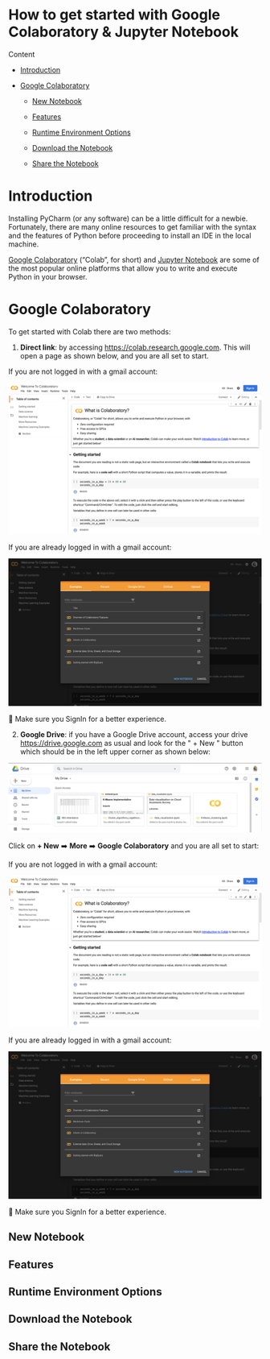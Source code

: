 # How to get started with Google Colaboratory & Jupyter Notebook

Content

- [Introduction]()

- [Google Colaboratory]()

    - [New Notebook]()

    - [Features]()

    - [Runtime Environment Options]()

    - [Download the Notebook]()

    - [Share the Notebook]()
    
# Introduction

Installing PyCharm (or any software) can be a little difficult for a newbie. Fortunately, there are many online resources to get familiar with the syntax and the features of Python before proceeding to install an IDE in the local machine.

[Google Colaboratory](https://colab.research.google.com/notebooks/intro.ipynb) (“Colab”, for short) and [Jupyter Notebook](https://jupyter.org/try) are some of the most popular online platforms that allow you to write and execute Python in your browser.

# Google Colaboratory 

To get started with Colab there are two methods: 

1. **Direct link**: by accessing https://colab.research.google.com. This will open a page as shown below, and you are all set to start.

If you are not logged in with a gmail account:

![](https://github.com/laviniaflorentina/Tutorials/blob/master/images/colab1.png)

If you are already logged in with a gmail account:

![](https://github.com/laviniaflorentina/Tutorials/blob/master/images/colab2.png)

:pushpin: Make sure you SignIn for a better experience. 

2. **Google Drive**: if you have a Google Drive account, access your drive https://drive.google.com as usual and look for the " + New " button which should be in the left upper corner as shown below:

![](https://github.com/laviniaflorentina/Tutorials/blob/master/images/colab3.png)

Click on **+ New** :arrow_right: **More** :arrow_right: **Google Colaboratory** and you are all set to start:

If you are not logged in with a gmail account:

![](https://github.com/laviniaflorentina/Tutorials/blob/master/images/colab1.png)

If you are already logged in with a gmail account:

![](https://github.com/laviniaflorentina/Tutorials/blob/master/images/colab2.png)

:pushpin: Make sure you SignIn for a better experience. 

## New Notebook

## Features

## Runtime Environment Options

## Download the Notebook

## Share the Notebook
